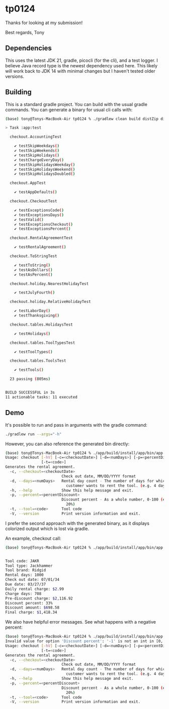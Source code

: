 # tp0124

Thanks for looking at my submission!

Best regards,
Tony

## Dependencies

This uses the latest JDK 21, gradle, picocli (for the cli), and a test logger.  I believe Java record type is the newest dependency used here.  This likely will work back to JDK 14 with minimal changes but I haven't tested older versions.

## Building

This is a standard gradle project.  You can build with the usual gradle commands.  You can generate a binary for usual cli calls with:

```bash
(base) tony@Tonys-MacBook-Air tp0124 % ./gradlew clean build distZip distTar installDist

> Task :app:test

  checkout.AccountingTest

    ✔ testSkipWeekdays()
    ✔ testSkipWeekends()
    ✔ testSkipHolidays()
    ✔ testChargeEveryDay()
    ✔ testSkipHolidaysWeekday()
    ✔ testSkipHolidaysWeekend()
    ✔ testSkipHolidaysDoubled()

  checkout.AppTest

    ✔ testAppDefaults()

  checkout.CheckoutTest

    ✔ testExceptionsCode()
    ✔ testExceptionsDays()
    ✔ testValid()
    ✔ testExceptionsCheckout()
    ✔ testExceptionsPercent()

  checkout.RentalAgreementTest

    ✔ testRentalAgreement()

  checkout.ToStringTest

    ✔ testToString()
    ✔ testAsDollars()
    ✔ testAsPercent()

  checkout.holiday.NearestHolidayTest

    ✔ testJulyFourth()

  checkout.holiday.RelativeHolidayTest

    ✔ testLaborDay()
    ✔ testThanksgiving()

  checkout.tables.HolidaysTest

    ✔ testHolidays()

  checkout.tables.ToolTypesTest

    ✔ testToolTypes()

  checkout.tables.ToolsTest

    ✔ testTools()

  23 passing (805ms)


BUILD SUCCESSFUL in 3s
11 actionable tasks: 11 executed
```

## Demo

It's possible to run and pass in arguments with the gradle command:

```bash
./gradlew run --args="-h"
```

However, you can also reference the generated bin directly:

```bash
(base) tony@Tonys-MacBook-Air tp0124 % ./app/build/install/app/bin/app -h
Usage: checkout [-hV] [-c=<checkoutDate>] [-d=<numDays>] [-p=<percentDiscount>]
                [-t=<code>]
Generates the rental agreement.
  -c, --checkout=<checkoutDate>
                         Check out date, MM/DD/YYYY format
  -d, --days=<numDays>   Rental day count - The number of days for which the
                           customer wants to rent the tool. (e.g. 4 days)
  -h, --help             Show this help message and exit.
  -p, --percent=<percentDiscount>
                         Discount percent - As a whole number, 0-100 (e.g. 20 =
                           20%)
  -t, --tool=<code>      Tool code
  -V, --version          Print version information and exit.
```

I prefer the second approach with the generated binary, as it displays colorized output which is lost via gradle.

An example, checkout call:

```bash
(base) tony@Tonys-MacBook-Air tp0124 % ./app/build/install/app/bin/app -d 1000 -t JAKR -p 33 -c 07/01/34


Tool code: JAKR
Tool type: Jackhammer
Tool brand: Ridgid
Rental days: 1000
Check out date: 07/01/34
Due date: 03/27/37
Daily rental charge: $2.99
Charge days: 708
Pre-discount charge: $2,116.92
Discount percent: 33%
Discount amount: $698.58
Final charge: $1,418.34

```

We also have helpful error messages.  See what happens with a negative percent:

```bash
(base) tony@Tonys-MacBook-Air tp0124 % ./app/build/install/app/bin/app -d 1000 -t JAKR -p -1 -c 07/01/34
Invalid value for option 'Discount percent': '-1' is not an int in [0, 100].
Usage: checkout [-hV] [-c=<checkoutDate>] [-d=<numDays>] [-p=<percentDiscount>]
                [-t=<code>]
Generates the rental agreement.
  -c, --checkout=<checkoutDate>
                         Check out date, MM/DD/YYYY format
  -d, --days=<numDays>   Rental day count - The number of days for which the
                           customer wants to rent the tool. (e.g. 4 days)
  -h, --help             Show this help message and exit.
  -p, --percent=<percentDiscount>
                         Discount percent - As a whole number, 0-100 (e.g. 20 =
                           20%)
  -t, --tool=<code>      Tool code
  -V, --version          Print version information and exit.
```
